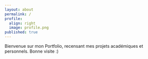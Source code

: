 ```yaml
---
layout: about
permalink: /
profile:
  align: right
  image: profile.png
published: true
---
```


Bienvenue sur mon Portfolio, recensant mes projets académiques et personnels. Bonne visite :)
